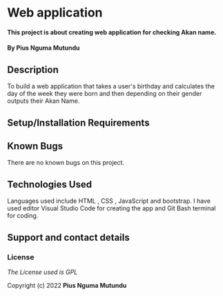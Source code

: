 # Web application

 

#### This project is about creating web application for checking Akan name.


 

#### By **Pius Nguma Mutundu**

 

## Description
To build a web application that takes a user's birthday and calculates the day of the week they were born and then depending on their gender outputs their Akan Name. 
 


 

## Setup/Installation Requirements

 



 

## Known Bugs

 

There are no known bugs on this project.

 

## Technologies Used

 

Languages used include HTML , CSS , JavaScript and bootstrap. I have used editor Visual Studio Code for creating the app and Git Bash terminal for coding.

 

## Support and contact details


 



 

### License

 

_The License used is GPL_

 

Copyright (c) 2022 **Pius Nguma Mutundu**